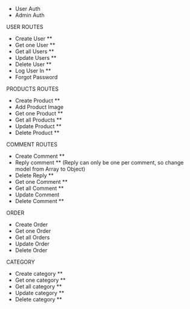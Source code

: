 - User Auth
- Admin Auth



USER ROUTES
- Create User **
- Get one User **
- Get all Users **
- Update Users **
- Delete User **
- Log User In **
- Forgot Password



PRODUCTS ROUTES
- Create Product **
- Add Product Image
- Get one Product **
- Get all Products **
- Update Product **
- Delete Product **



COMMENT ROUTES
- Create Comment **
- Reply comment ** (Reply can only be one per comment, so change model from Array to Object)
- Delete Reply **
- Get one Comment **
- Get all Comment **
- Update Comment
- Delete Comment **


ORDER
- Create Order
- Get one Order
- Get all Orders
- Update Order
- Delete Order


CATEGORY

- Create category **
- Get one category **
- Get all category **
- Update category **
- Delete category **
